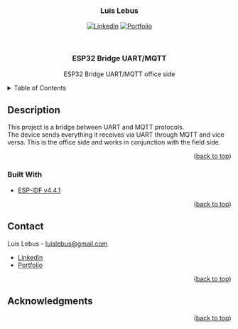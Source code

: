 <div id="top">

</div>

<!-- LOGO AND TITTLE -->
<div align="center">
  <h3 align="center">Luis Lebus</h3>

  [![LinkedIn][linkedin-shield]][linkedin-url]
  [![Portfolio][portfolio-shield]][portfolio-url]
  
  <br>
  
  <h3 align="center">ESP32 Bridge UART/MQTT</h3>
  <p align="center">ESP32 Bridge UART/MQTT office side</p>
</div>

<!-- TABLE OF CONTENTS -->
<details>
  <summary>Table of Contents</summary>
  <ol>
    <li>
      <a href="#description">Description</a>
      <ul>
        <li><a href="#built-with">Built With</a></li>
      </ul>
    </li>
    <li><a href="#contact">Contact</a></li>
    <li><a href="#acknowledgments">Acknowledgments</a></li>
  </ol>
</details>


<!-- ABOUT THE PROJECT -->
## Description

This project is a bridge between UART and MQTT protocols.
<br>
The device sends everything it receives via UART through MQTT and vice versa. This is the office side and works in conjunction with the field side.

<p align="right">(<a href="#top">back to top</a>)</p>


### Built With

* [ESP-IDF v4.4.1](https://docs.espressif.com/projects/esp-idf/en/v4.4.1/esp32/index.html)

<p align="right">(<a href="#top">back to top</a>)</p>


<!-- CONTACT -->
## Contact

Luis Lebus - luislebus@gmail.com

* [LinkedIn](https://www.linkedin.com/in/LuisLebus)
* [Portfolio](https://luislebus.github.io/portfolio)

<p align="right">(<a href="#top">back to top</a>)</p>


<!-- ACKNOWLEDGMENTS -->
## Acknowledgments

<p align="right">(<a href="#top">back to top</a>)</p>


<!-- MARKDOWN LINKS & IMAGES -->
[linkedin-shield]: https://img.shields.io/badge/LinkedIn-0077B5?style=for-the-badge&logo=linkedin&logoColor=white
[linkedin-url]: https://www.linkedin.com/in/LuisLebus
[portfolio-shield]: https://img.shields.io/badge/PORTFOLIO%20-%23323330.svg?&style=for-the-badge&logo=badges&logoColor=black&color=0000FF
[portfolio-url]: https://luislebus.github.io/portfolio